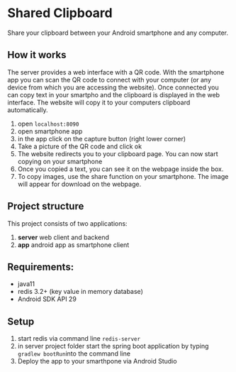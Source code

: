 # Shared Clipboard
Share your clipboard between your Android smartphone and any computer.

## How it works
The server provides a web interface with a QR code. With the smartphone app you can scan the QR code to connect with your computer (or any device from which you are accessing the website).
Once connected you can copy text in your smartpho and the clipboard is displayed in the web interface. The website will copy it to your computers clipboard automatically.
1. open `localhost:8090`
2. open smartphone app
3. in the app click on the capture button (right lower corner)
4. Take a picture of the QR code and click ok
5. The website redirects you to your clipboard page. You can now start copying on your smartphone
6. Once you copied a text, you can see it on the webpage inside the box.
7. To copy images, use the share function on your smartphone. The image will appear for download on the webpage.

## Project structure
This project consists of two applications:
1. **server**  web client and backend
2. **app** android app as smartphone client


## Requirements:
- java11
- redis 3.2+ (key value in memory database)
- Android SDK API 29

## Setup
1. start redis via command line `redis-server`
2. in server project folder start the spring boot application by typing `gradlew bootRun`into the command line
3. Deploy the app to your smarthpone via Android Studio
